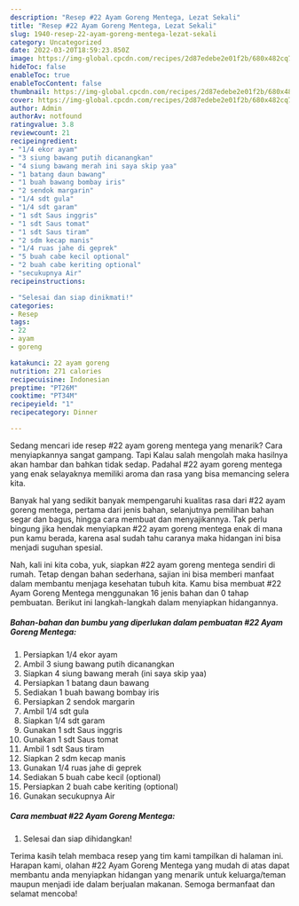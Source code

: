 ```yaml
---
description: "Resep #22 Ayam Goreng Mentega, Lezat Sekali"
title: "Resep #22 Ayam Goreng Mentega, Lezat Sekali"
slug: 1940-resep-22-ayam-goreng-mentega-lezat-sekali
category: Uncategorized
date: 2022-03-20T18:59:23.850Z
image: https://img-global.cpcdn.com/recipes/2d87edebe2e01f2b/680x482cq70/22-ayam-goreng-mentega-foto-resep-utama.jpg
hideToc: false
enableToc: true
enableTocContent: false
thumbnail: https://img-global.cpcdn.com/recipes/2d87edebe2e01f2b/680x482cq70/22-ayam-goreng-mentega-foto-resep-utama.jpg
cover: https://img-global.cpcdn.com/recipes/2d87edebe2e01f2b/680x482cq70/22-ayam-goreng-mentega-foto-resep-utama.jpg
author: Admin
authorAv: notfound
ratingvalue: 3.8
reviewcount: 21
recipeingredient:
- "1/4 ekor ayam"
- "3 siung bawang putih dicanangkan"
- "4 siung bawang merah ini saya skip yaa"
- "1 batang daun bawang"
- "1 buah bawang bombay iris"
- "2 sendok margarin"
- "1/4 sdt gula"
- "1/4 sdt garam"
- "1 sdt Saus inggris"
- "1 sdt Saus tomat"
- "1 sdt Saus tiram"
- "2 sdm kecap manis"
- "1/4 ruas jahe di geprek"
- "5 buah cabe kecil optional"
- "2 buah cabe keriting optional"
- "secukupnya Air"
recipeinstructions:

- "Selesai dan siap dinikmati!"
categories:
- Resep
tags:
- 22
- ayam
- goreng

katakunci: 22 ayam goreng 
nutrition: 271 calories
recipecuisine: Indonesian
preptime: "PT26M"
cooktime: "PT34M"
recipeyield: "1"
recipecategory: Dinner

---
```



Sedang mencari ide resep #22 ayam goreng mentega yang menarik? Cara menyiapkannya sangat gampang. Tapi Kalau salah mengolah maka hasilnya akan hambar dan bahkan tidak sedap. Padahal #22 ayam goreng mentega yang enak selayaknya memiliki aroma dan rasa yang bisa memancing selera kita.


Banyak hal yang sedikit banyak mempengaruhi kualitas rasa dari #22 ayam goreng mentega, pertama dari jenis bahan, selanjutnya pemilihan bahan segar dan bagus, hingga cara membuat dan menyajikannya. Tak perlu bingung jika hendak menyiapkan #22 ayam goreng mentega enak di mana pun kamu berada, karena asal sudah tahu caranya maka hidangan ini bisa menjadi suguhan spesial.




Nah, kali ini kita coba, yuk, siapkan #22 ayam goreng mentega sendiri di rumah. Tetap dengan bahan sederhana, sajian ini bisa memberi manfaat dalam membantu menjaga kesehatan tubuh kita. Kamu bisa membuat #22 Ayam Goreng Mentega menggunakan 16 jenis bahan dan 0 tahap pembuatan. Berikut ini langkah-langkah dalam menyiapkan hidangannya.

<!--inarticleads1-->

##### Bahan-bahan dan bumbu yang diperlukan dalam pembuatan #22 Ayam Goreng Mentega:

1. Persiapkan 1/4 ekor ayam
1. Ambil 3 siung bawang putih dicanangkan
1. Siapkan 4 siung bawang merah (ini saya skip yaa)
1. Persiapkan 1 batang daun bawang
1. Sediakan 1 buah bawang bombay iris
1. Persiapkan 2 sendok margarin
1. Ambil 1/4 sdt gula
1. Siapkan 1/4 sdt garam
1. Gunakan 1 sdt Saus inggris
1. Gunakan 1 sdt Saus tomat
1. Ambil 1 sdt Saus tiram
1. Siapkan 2 sdm kecap manis
1. Gunakan 1/4 ruas jahe di geprek
1. Sediakan 5 buah cabe kecil (optional)
1. Persiapkan 2 buah cabe keriting (optional)
1. Gunakan secukupnya Air




<!--inarticleads2-->

##### Cara membuat #22 Ayam Goreng Mentega:


1. Selesai dan siap dihidangkan!



Terima kasih telah membaca resep yang tim kami tampilkan di halaman ini. Harapan kami, olahan #22 Ayam Goreng Mentega yang mudah di atas dapat membantu anda menyiapkan hidangan yang menarik untuk keluarga/teman maupun menjadi ide dalam berjualan makanan. Semoga bermanfaat dan selamat mencoba!

